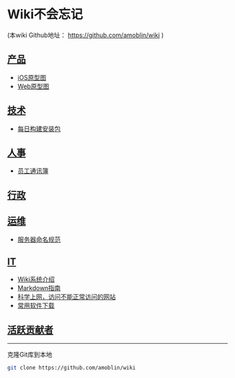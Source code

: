 # Wiki不会忘记
(本wiki Github地址： <https://github.com/amoblin/wiki> )

## [产品](pd/)

* [iOS原型图](pd/ios/)
* [Web原型图](pd/web/)

## [技术](rd/)
* [每日构建安装包](https://tf.marboo.biz)

## [人事](hr/)
* [员工通讯簿](hr/contacts)

## [行政]()

## [运维](op/)
* [服务器命名规范](op/nameit)

## [IT](it/)
* [Wiki系统介绍](it/gollum-guide)
* [Markdown指南](it/markdown-guide)
* [科学上网，访问不能正常访问的网站](it/switchy-sharp/)
* [常用软件下载](it/Software)

## [活跃贡献者](Top-Active-Contributors)

----------------------

克隆Git库到本地

``` sh
git clone https://github.com/amoblin/wiki
```
